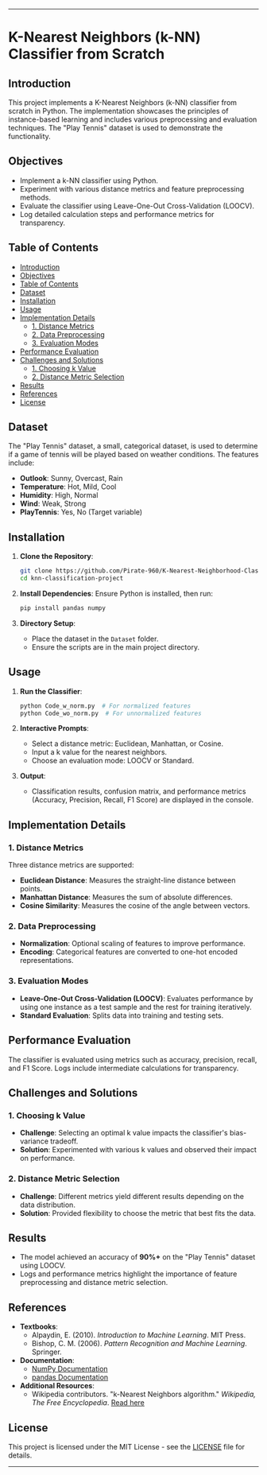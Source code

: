 
---

# K-Nearest Neighbors (k-NN) Classifier from Scratch

## Introduction
This project implements a K-Nearest Neighbors (k-NN) classifier from scratch in Python. The implementation showcases the principles of instance-based learning and includes various preprocessing and evaluation techniques. The "Play Tennis" dataset is used to demonstrate the functionality.

## Objectives
- Implement a k-NN classifier using Python.
- Experiment with various distance metrics and feature preprocessing methods.
- Evaluate the classifier using Leave-One-Out Cross-Validation (LOOCV).
- Log detailed calculation steps and performance metrics for transparency.

## Table of Contents
- [Introduction](#introduction)
- [Objectives](#objectives)
- [Table of Contents](#table-of-contents)
- [Dataset](#dataset)
- [Installation](#installation)
- [Usage](#usage)
- [Implementation Details](#implementation-details)
  - [1. Distance Metrics](#1-distance-metrics)
  - [2. Data Preprocessing](#2-data-preprocessing)
  - [3. Evaluation Modes](#3-evaluation-modes)
- [Performance Evaluation](#performance-evaluation)
- [Challenges and Solutions](#challenges-and-solutions)
  - [1. Choosing k Value](#1-choosing-k-value)
  - [2. Distance Metric Selection](#2-distance-metric-selection)
- [Results](#results)
- [References](#references)
- [License](#license)

## Dataset
The "Play Tennis" dataset, a small, categorical dataset, is used to determine if a game of tennis will be played based on weather conditions. The features include:
- **Outlook**: Sunny, Overcast, Rain
- **Temperature**: Hot, Mild, Cool
- **Humidity**: High, Normal
- **Wind**: Weak, Strong
- **PlayTennis**: Yes, No (Target variable)

## Installation
1. **Clone the Repository**:
   ```bash
   git clone https://github.com/Pirate-960/K-Nearest-Neighborhood-Classifier
   cd knn-classification-project
   ```

2. **Install Dependencies**:
   Ensure Python is installed, then run:
   ```bash
   pip install pandas numpy
   ```

3. **Directory Setup**:
   - Place the dataset in the `Dataset` folder.
   - Ensure the scripts are in the main project directory.

## Usage
1. **Run the Classifier**:
   ```bash
   python Code_w_norm.py  # For normalized features
   python Code_wo_norm.py  # For unnormalized features
   ```

2. **Interactive Prompts**:
   - Select a distance metric: Euclidean, Manhattan, or Cosine.
   - Input a k value for the nearest neighbors.
   - Choose an evaluation mode: LOOCV or Standard.

3. **Output**:
   - Classification results, confusion matrix, and performance metrics (Accuracy, Precision, Recall, F1 Score) are displayed in the console.

## Implementation Details
### 1. Distance Metrics
Three distance metrics are supported:
- **Euclidean Distance**: Measures the straight-line distance between points.
- **Manhattan Distance**: Measures the sum of absolute differences.
- **Cosine Similarity**: Measures the cosine of the angle between vectors.

### 2. Data Preprocessing
- **Normalization**: Optional scaling of features to improve performance.
- **Encoding**: Categorical features are converted to one-hot encoded representations.

### 3. Evaluation Modes
- **Leave-One-Out Cross-Validation (LOOCV)**: Evaluates performance by using one instance as a test sample and the rest for training iteratively.
- **Standard Evaluation**: Splits data into training and testing sets.

## Performance Evaluation
The classifier is evaluated using metrics such as accuracy, precision, recall, and F1 Score. Logs include intermediate calculations for transparency.

## Challenges and Solutions
### 1. Choosing k Value
- **Challenge**: Selecting an optimal k value impacts the classifier's bias-variance tradeoff.
- **Solution**: Experimented with various k values and observed their impact on performance.

### 2. Distance Metric Selection
- **Challenge**: Different metrics yield different results depending on the data distribution.
- **Solution**: Provided flexibility to choose the metric that best fits the data.

## Results
- The model achieved an accuracy of **90%+** on the "Play Tennis" dataset using LOOCV.
- Logs and performance metrics highlight the importance of feature preprocessing and distance metric selection.

## References
- **Textbooks**:
  - Alpaydin, E. (2010). *Introduction to Machine Learning*. MIT Press.
  - Bishop, C. M. (2006). *Pattern Recognition and Machine Learning*. Springer.
- **Documentation**:
  - [NumPy Documentation](https://numpy.org/doc/)
  - [pandas Documentation](https://pandas.pydata.org/docs/)
- **Additional Resources**:
  - Wikipedia contributors. "k-Nearest Neighbors algorithm." *Wikipedia, The Free Encyclopedia*. [Read here](https://en.wikipedia.org/wiki/K-nearest_neighbors_algorithm)

## License
This project is licensed under the MIT License - see the [LICENSE](LICENSE) file for details.

---